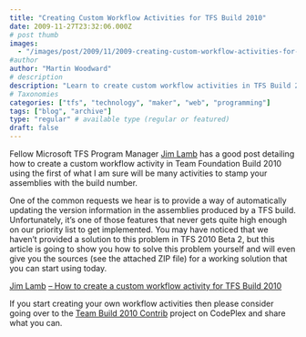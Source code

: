 ```yaml
---
title: "Creating Custom Workflow Activities for TFS Build 2010"
date: 2009-11-27T23:32:06.000Z
# post thumb
images:
  - "/images/post/2009/11/2009-creating-custom-workflow-activities-for-tfs-build-2010.jpg"
#author
author: "Martin Woodward"
# description
description: "Learn to create custom workflow activities in TFS Build 2010 to automate assembly versioning and enhance your build process."
# Taxonomies
categories: ["tfs", "technology", "maker", "web", "programming"]
tags: ["blog", "archive"]
type: "regular" # available type (regular or featured)
draft: false
---
```


Fellow Microsoft TFS Program Manager [Jim Lamb](http://blogs.msdn.com/jimlamb) has a good post detailing how to create a custom workflow activity in Team Foundation Build 2010 using the first of what I am sure will be many activities to stamp your assemblies with the build number.

One of the common requests we hear is to provide a way of automatically updating the version information in the assemblies produced by a TFS build. Unfortunately, it’s one of those features that never gets quite high enough on our priority list to get implemented. You may have noticed that we haven’t provided a solution to this problem in TFS 2010 Beta 2, but this article is going to show you how to solve this problem yourself and will even give you the sources (see the attached ZIP file) for a working solution that you can start using today.

[Jim Lamb](http://blogs.msdn.com/jimlamb) [– How to create a custom workflow activity for TFS Build 2010](http://blogs.msdn.com/jimlamb/archive/2009/11/18/how-to-create-a-custom-workflow-activity-for-tfs-build-2010.aspx)

If you start creating your own workflow activities then please consider going over to the [Team Build 2010 Contrib](http://teambuild2010contrib.codeplex.com/) project on CodePlex and share what you can.
